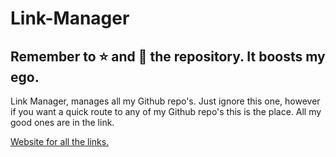 # Link-Manager

## Remember to ⭐ and 👀 the repository. It boosts my ego.

Link Manager, manages all my Github repo's. Just ignore this one, however if you want a quick route to any of my Github repo's this is the place. All my good ones are in the link. 

[Website for all the links.](https://mr-bamboo-forest.github.io/Link-Manager/)
